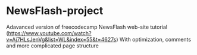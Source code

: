 # NewsFlash-project

Adavanced version of freecodecamp NewsFlash web-site tutorial (https://www.youtube.com/watch?v=Aj7HLsJenVg&list=WL&index=55&t=4627s)
With optimization, comments and more complicated page structure
